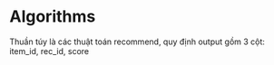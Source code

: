 Algorithms 
========
Thuần túy là các thuật toán recommend, quy định output gồm 3 cột: item_id, rec_id, score 

